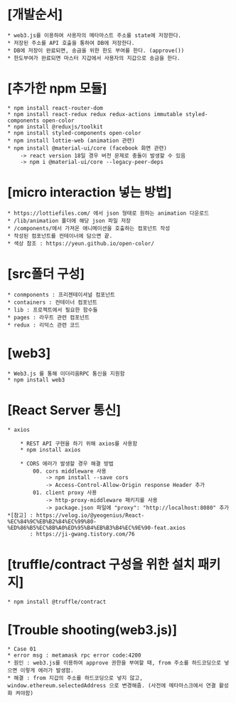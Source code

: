 [개발순서]
=======
    * web3.js를 이용하여 사용자의 메타마스트 주소를 state에 저장한다. 
    * 저장된 주소를 API 호출을 통하여 DB에 저장한다. 
    * DB에 저장이 완료되면, 송금을 위한 한도 부여를 한다. (approve())
    * 한도부여가 완료되면 마스터 지갑에서 사용자의 지갑으로 송금을 한다. 

[추가한 npm 모듈]
==============
    * npm install react-router-dom
    * npm install react-redux redux redux-actions immutable styled-components open-color
    * npm install @reduxjs/toolkit
    * npm install styled-components open-color
    * npm install lottie-web (animation 관련)
    * npm install @material-ui/core (facebook 화면 관련)
        -> react version 18일 경우 버전 문제로 충돌이 발생할 수 있음
        -> npm i @material-ui/core --legacy-peer-deps

[micro interaction 넣는 방법]
===========================
    * https://lottiefiles.com/ 에서 json 형태로 원하는 animation 다운로드
    * /lib/animation 폴더에 해당 json 파일 저장 
    * /components/에서 가져온 애니메이션을 호출하는 컴포넌트 작성 
    * 작성된 컴포넌트를 컨테이너에 담으면 끝.
    * 색상 참조 : https://yeun.github.io/open-color/     

[src폴더 구성]
============
    * conmponents : 프리젠테이셔널 컴포넌트
    * containers : 컨테이너 컴포넌트
    * lib : 프로젝트에서 필요한 함수들 
    * pages : 라우트 관련 컴포넌트
    * redux : 리덕스 관련 코드 

[web3]
======
    * Web3.js 를 통해 이더리움RPC 통신을 지원함
    * npm install web3


[React Server 통신]
==================

    * axios

        * REST API 구현을 하기 위해 axios를 사용함 
        * npm install axios

        * CORS 에러가 발생할 경우 해결 방법 
            00. cors middleware 사용
                -> npm install --save cors
                -> Access-Control-Allow-Origin response Header 추가
            01. client proxy 사용
                -> http-proxy-middleware 패키지를 사용
                -> package.json 파일에 "proxy": "http://localhost:8080" 추가
    *[참고] : https://velog.io/@yeogenius/React-%EC%84%9C%EB%B2%84%EC%99%80-%ED%86%B5%EC%8B%A0%ED%95%B4%EB%B3%B4%EC%9E%90-feat.axios
           : https://ji-gwang.tistory.com/76

[truffle/contract 구성을 위한 설치 패키지]
====================================
    * npm install @truffle/contract

[Trouble shooting(web3.js)]
===========================

    * Case 01
    * error msg : metamask rpc error code:4200 
    * 원인 : web3.js를 이용하여 approve 권한을 부여할 때, from 주소를 하드코딩으로 넣으면 이렇게 에러가 발생함. 
    * 해결 : from 지갑의 주소를 하드코딩으로 넣지 않고, window.ethereum.selectedAddress 으로 변경해줌. (사전에 메타마스크에서 연결 활성화 켜야함)
